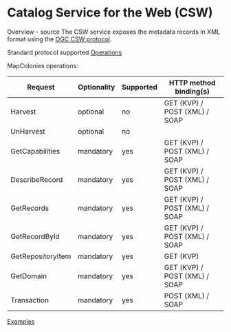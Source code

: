 # Catalog Service for the Web (CSW)
Overview - source
The CSW service exposes the metadata records in XML format using the [OGC CSW protocol](https://docs.pycsw.org/en/latest/introduction.html#csw-support). 

Standard protocol supported [Operations](https://docs.pycsw.org/en/latest/introduction.html#supported-operations)

MapColonies operations:

| **Request** | **Optionality** | **Supported** | **HTTP method binding(s)** |
| ----------- | ----------- | ----------- | ----------- |
| Harvest | optional | no | GET (KVP) / POST (XML) / SOAP |
| UnHarvest | optional | no |  |
| GetCapabilities | mandatory | yes | GET (KVP) / POST (XML) / SOAP |
| DescribeRecord | mandatory | yes | GET (KVP) / POST (XML) / SOAP |
| GetRecords | mandatory | yes | GET (KVP) / POST (XML) / SOAP |
| GetRecordById | mandatory | yes | GET (KVP) / POST (XML) / SOAP |
| GetRepositoryItem | mandatory | yes | GET (KVP) |
| GetDomain | mandatory | yes | GET (KVP) / POST (XML) / SOAP |
| Transaction | mandatory | yes | POST (XML) / SOAP |

[Examples](/ogc-protocols/ogc-csw-examples.md)
